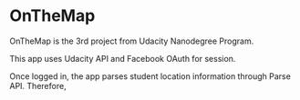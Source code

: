 # OnTheMap

OnTheMap is the 3rd project from Udacity Nanodegree Program.

This app uses Udacity API and Facebook OAuth for session.

Once logged in, the app parses student location information through Parse API. Therefore, 
